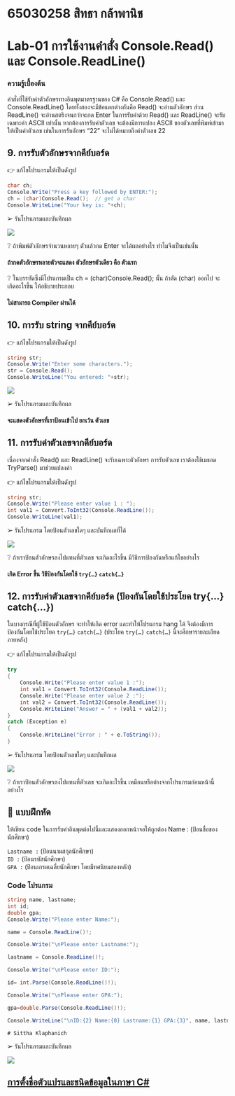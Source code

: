 # 65030258 สิทธา กล้าพานิช
# Lab-01 การใช้งานคำสั่ง Console.Read() และ Console.ReadLine()
### ความรู้เบื้องต้น

คำสั่งที่ใช้รับค่าตัวอักษรทางอินพุตมาตรฐานของ C# คือ Console.Read() และ Console.ReadLine() โดยทั้งสองจะมีข้อแตกต่างกันคือ Read() จะอ่านตัวอักษร ส่วน ReadLine() จะอ่านสตริงจนกว่าจะกด Enter ในการรับค่าด้วย Read() และ ReadLine() จะรับเฉพาะค่า ASCII เท่านั้น หากต้องการรับค่าตัวเลข จะต้องมีการแปลง ASCII ของตัวเลขที่พิมพ์เข้ามาให้เป็นค่าตัวเลข เช่นในการรับอักษร “22” จะไม่ได้หมายถึงค่าตัวเลข 22

## 9. การรับตัวอักษรจากคีย์บอร์ด

👉 แก้ไขโปรแกรมให้เป็นดังรูป

```csharp
char ch;
Console.Write("Press a key followed by ENTER:");
ch = (char)Console.Read();  // get a char
Console.WriteLine("Your key is: "+ch);
```

➢ รันโปรแกรมและบันทึกผล

![](./LAB_Images/9.png)

❔ ถ้าพิมพ์ตัวอักษรจำนวนหลายๆ ตัวแล้วกด Enter จะได้ผลอย่างไร ทำไมจึงเป็นเช่นนั้น
#### ถ้ากดตัวอักษรหลายตัวจะแสดง ตัวอักษรตัวเดียว คือ ตัวแรก

❔ ในบรรทัดซึ่งมีโปรแกรมเป็น ch = (char)Console.Read(); นั้น ถ้าตัด (char) ออกไป จะเกิดอะไรขึ้น ให้อธิบายประกอบ
#### ไม่สามารถ Compiler ผ่านได้

## 10. การรับ string จากคีย์บอร์ด

👉 แก้ไขโปรแกรมให้เป็นดังรูป

```csharp
string str;
Console.Write("Enter some characters.");
str = Console.Read();
Console.WriteLine("You entered: "+str);
```
![](./LAB_Images/10.1.png)

➢ รันโปรแกรมและบันทึกผล

#### จะแสดงตัวอักษรที่เราป้อนเข้าไป ยกเว้น ตัวเลข

## 11. การรับค่าตัวเลขจากคีย์บอร์ด

เนื่องจากคำสั่ง Read() และ ReadLine() จะรับเฉพาะตัวอักษร การรับตัวเลข เราต้องใช้เมธอด TryParse() มาช่วยแปลงค่า

👉 แก้ไขโปรแกรมให้เป็นดังรูป

```csharp
string str;
Console.Write("Please enter value 1 : ");
int val1 = Convert.ToInt32(Console.ReadLine());
Console.WriteLine(val1);
```

➢ รันโปรแกรม โดยป้อนตัวเลขใดๆ และบันทึกผลที่ได้

![](./LAB_Images/11.1.png)

❔ ถ้าเราป้อนตัวอักษรลงไปแทนที่ตัวเลข จะเกิดอะไรขึ้น มีวิธีการป้องกันหรือแก้ไขอย่างไร

#### เกิด Error ขึ้น วิธีป้องกันโดยใช้  `try{…}` `catch{…}`

## 12. การรับค่าตัวเลขจากคีย์บอร์ด (ป้องกันโดยใช้ประโยค try{…} catch{…})

ในบางกรณีที่ผู้ใช้ป้อนตัวอักษร จะทำให้เกิด error และทำให้โปรแกรม hang ได้ จึงต้องมีการป้องกันโดยใช้ประโยค `try{…}` `catch{…}` (ประโยค `try{…}` `catch{…}`   นี้จะศึกษารายละเอียดภายหลัง)

👉 แก้ไขโปรแกรมให้เป็นดังรูป

```csharp
try
{
    Console.Write("Please enter value 1 :");
    int val1 = Convert.ToInt32(Console.ReadLine());
    Console.Write("Please enter value 2 :");
    int val2 = Convert.ToInt32(Console.ReadLine());
    Console.WriteLine("Answer = " + (val1 + val2));
}
catch (Exception e)
{
    Console.WriteLine("Error : " + e.ToString());
}
```

➢ รันโปรแกรม โดยป้อนตัวเลขใดๆ และบันทึกผล

![](./LAB_Images/12.1.png)

❔ ถ้าเราป้อนตัวอักษรลงไปแทนที่ตัวเลข จะเกิดอะไรขึ้น เหมือนหรือต่างจากโปรแกรมก่อนหน้านี้อย่างไร


## 📝 แบบฝึกหัด

ให้เขียน code ในการรับค่าอินพุตต่อไปนี้และแสดงออกหน้าจอให้ถูกต้อง Name : (ป้อนชื่อของนักศึกษา)

``Lastname :`` (ป้อนนามสกุลนักศึกษา)  
``ID :`` (ป้อนรหัสนักศึกษา)  
``GPA :`` (ป้อนเกรดเฉลี่ยนักศึกษา โดยมีทศนิยมสองหลัก)  
### Code โปรแกรม
```C#
string name, lastname;
int id;
double gpa;
Console.Write("Please enter Name:");

name = Console.ReadLine()!;

Console.Write("\nPlease enter Lastname:");

lastname = Console.ReadLine()!;

Console.Write("\nPlease enter ID:");

id= int.Parse(Console.ReadLine()!);

Console.Write("\nPlease enter GPA:");

gpa=double.Parse(Console.ReadLine()!);   

Console.WriteLine("\nID:{2} Name:{0} Lastname:{1} GPA:{3}", name, lastname, id, gpa);

# Sittha Klaphanich
```

➢ รันโปรแกรมและบันทึกผล

![](./LAB_Images/Student.png)

## [การตั้งชื่อตัวแปรและชนิดข้อมูลในภาษา C\#](./Lab-01-part-13.md)
